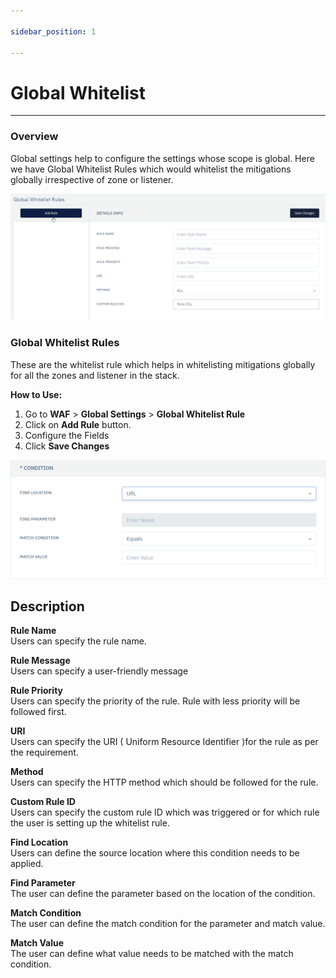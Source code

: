 ```yaml
---

sidebar_position: 1

---
```


# Global Whitelist

---

### Overview

Global settings help to configure the settings whose scope is global. Here we have Global Whitelist Rules which would whitelist the mitigations globally irrespective of zone or listener.


![Global Whitelist Rules](/img/waf/v6/docs/global_whitelist.png)


### Global Whitelist Rules

These are the whitelist rule which helps in whitelisting mitigations globally for all the zones and listener in the stack.

**How to Use:**

1. Go to **WAF** > **Global Settings** > **Global Whitelist Rule**
2. Click on **Add Rule** button.
3. Configure the Fields
4. Click **Save Changes**

![Global Whitelist Condition ](/img/waf/v6/docs/global_whitelist_condition.png)

## Description

**Rule Name**  
Users can specify the rule name.

**Rule Message**  
Users can specify a user-friendly message

**Rule Priority**  
Users can specify the priority of the rule. Rule with less priority will be followed first.

**URI**  
Users can specify the URI ( Uniform Resource Identifier )for the rule as per the requirement.

**Method**  
Users can specify the HTTP method which should be followed for the rule.

**Custom Rule ID**  
Users can specify the custom rule ID which was triggered or for which rule the user is setting up the whitelist rule.

**Find Location**  
Users can define the source location where this condition needs to be applied.

**Find Parameter**  
The user can define the parameter based on the location of the condition.

**Match Condition**  
The user can define the match condition for the parameter and match value.

**Match Value**  
The user can define what value needs to be matched with the match condition.